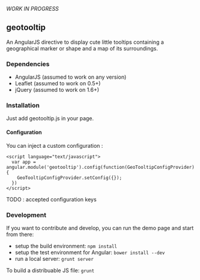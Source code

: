 *WORK IN PROGRESS*
## geotooltip
An AngularJS directive to display cute little tooltips containing a geographical marker or shape and a map of its
surroundings.

### Dependencies
- AngularJS (assumed to work on any version)
- Leaflet (assumed to work on 0.5+)
- jQuery (assumed to work on 1.6+)

### Installation
Just add geotooltip.js in your page.

#### Configuration
You can inject a custom configuration :
```
<script language="text/javascript">
  var app = angular.module('geotooltip').config(function(GeoTooltipConfigProvider) {
    GeoTooltipConfigProvider.setConfig({});
  })
</script>
```
TODO : accepted configuration keys

### Development
If you want to contribute and develop, you can run the demo page and start from there:
- setup the build environment: `npm install`
- setup the test environment for Angular: `bower install --dev`
- run a local server: `grunt server`

To build a distribuable JS file: `grunt`
